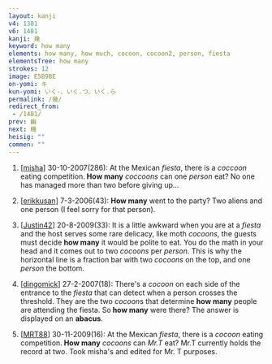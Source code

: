 ```yaml
---
layout: kanji
v4: 1381
v6: 1481
kanji: 幾
keyword: how many
elements: how many, how much, cocoon, cocoon2, person, fiesta
elementsTree: how many
strokes: 12
image: E5B9BE
on-yomi: キ
kun-yomi: いく-、いく.つ、いく.ら
permalink: /幾/
redirect_from:
 - /1481/
prev: 幽
next: 機
heisig: ""
commen: ""
---
```


1) [<a href="http://kanji.koohii.com/profile/misha">misha</a>] 30-10-2007(286): At the Mexican <em>fiesta</em>, there is a <em>coccoon</em> eating competition.<strong> How many</strong> <em>coccoons</em> can one <em>person</em> eat? No one has managed more than two before giving up...

2) [<a href="http://kanji.koohii.com/profile/erikkusan">erikkusan</a>] 7-3-2006(43): <strong>How many</strong> went to the party? Two aliens and one person (I feel sorry for that person).

3) [<a href="http://kanji.koohii.com/profile/Justin42">Justin42</a>] 20-8-2009(33): It is a little awkward when you are at a <em>fiesta</em> and the host serves some rare delicacy, like moth <em>cocoons</em>, the guests must decide <strong>how many</strong> it would be polite to eat. You do the math in your head and it comes out to two <em>cocoons</em> per <em>person</em>. This is why the horizontal line is a fraction bar with two <em>cocoons</em> on the top, and one <em>person</em> the bottom.

4) [<a href="http://kanji.koohii.com/profile/dingomick">dingomick</a>] 27-2-2007(18): There&#039;s a <em>cocoon</em> on each side of the entrance to the <em>fiesta</em> that can detect when a person crosses the threshold. They are the two <em>cocoon</em>s that determine <strong>how many</strong> people are attending the fiesta. So<strong> how many</strong> were there? The answer is displayed on an <strong>abacus</strong>.

5) [<a href="http://kanji.koohii.com/profile/MRT88">MRT88</a>] 30-11-2009(16): At the Mexican <em>fiesta</em>, there is a <em>cocoon</em> eating competition.<strong> How many</strong> <em>cocoons</em> can <em>Mr.T</em> eat? Mr.T currently holds the record at two. Took misha&#039;s and edited for Mr. T purposes.

